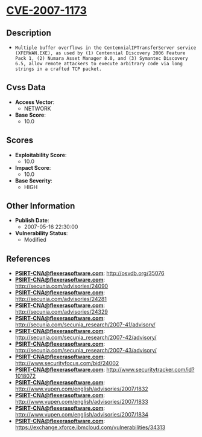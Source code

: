 
# [CVE-2007-1173](https://cve.mitre.org/cgi-bin/cvename.cgi?name=CVE-2007-1173)

## Description

- `Multiple buffer overflows in the CentennialIPTransferServer service (XFERWAN.EXE), as used by (1) Centennial Discovery 2006 Feature Pack 1, (2) Numara Asset Manager 8.0, and (3) Symantec Discovery 6.5, allow remote attackers to execute arbitrary code via long strings in a crafted TCP packet.`

## Cvss Data

- **Access Vector**:
  - NETWORK
- **Base Score**:
  - 10.0

## Scores

- **Exploitability Score**:
  - 10.0
- **Impact Score**:
  - 10.0
- **Base Severity**:
  - HIGH

## Other Information

- **Publish Date**:
  - 2007-05-16 22:30:00
- **Vulnerability Status**:
  - Modified

## References

- **PSIRT-CNA@flexerasoftware.com**: http://osvdb.org/35076
- **PSIRT-CNA@flexerasoftware.com**: http://secunia.com/advisories/24090
- **PSIRT-CNA@flexerasoftware.com**: http://secunia.com/advisories/24281
- **PSIRT-CNA@flexerasoftware.com**: http://secunia.com/advisories/24329
- **PSIRT-CNA@flexerasoftware.com**: http://secunia.com/secunia_research/2007-41/advisory/
- **PSIRT-CNA@flexerasoftware.com**: http://secunia.com/secunia_research/2007-42/advisory/
- **PSIRT-CNA@flexerasoftware.com**: http://secunia.com/secunia_research/2007-43/advisory/
- **PSIRT-CNA@flexerasoftware.com**: http://www.securityfocus.com/bid/24002
- **PSIRT-CNA@flexerasoftware.com**: http://www.securitytracker.com/id?1018072
- **PSIRT-CNA@flexerasoftware.com**: http://www.vupen.com/english/advisories/2007/1832
- **PSIRT-CNA@flexerasoftware.com**: http://www.vupen.com/english/advisories/2007/1833
- **PSIRT-CNA@flexerasoftware.com**: http://www.vupen.com/english/advisories/2007/1834
- **PSIRT-CNA@flexerasoftware.com**: https://exchange.xforce.ibmcloud.com/vulnerabilities/34313
